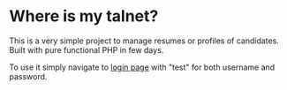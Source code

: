# Where is my talnet?

This is a very simple project to manage resumes or profiles of candidates. Built with pure functional PHP in few days.

To use it simply navigate to [login page](http://alideishidi.com/projects/hr) with "test" for both username and password.
